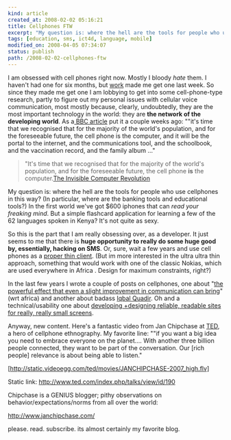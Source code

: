 ```yaml
--- 
kind: article
created_at: 2008-02-02 05:16:21
title: Cellphones FTW
excerpt: "My question is: where the hell are the tools for people who use cellphones in this way? (In particular, where are the banking tools and educational tools?) In the first world we've got $600 iphones that can <em>read your freaking mind</em>. But a simple flashcard application for learning a few of the 62 languages spoken in Kenya?  It's not quite as sexy. "
tags: [education, sms, ict4d, language, mobile]
modified_on: 2008-04-05 07:34:07
status: publish 
path: /2008-02-02-cellphones-ftw
---
```


I am obsessed with cell phones right now. Mostly I bloody *hate* them. I haven't had one for six months, but <a href="http://boltpeters.com">work</a> made me get one last week. So since they made me get one I am lobbying to get into some cell-phone-type research, partly to figure out my personal issues with cellular voice communication, most mostly because, clearly, undoubtedly, they are the most important technology in the world: they are <strong>the network of the developing world</strong>. As a<a href="http://news.bbc.co.uk/2/hi/technology/7106998.stm"> BBC article</a> put it a couple weeks ago: ""it's time that we recognised that for the majority of the world's population, and for the foreseeable future, the cell phone is the computer, and it will be the portal to the internet, and the communications tool, and the schoolbook, and the vaccination record, and the family album ..."

<blockquote>"It's time that we recognised that for the majority of the world's population, and for the foreseeable future, the cell phone <strong>is</strong> the computer.<span class="attribution"><a href="http://news.bbc.co.uk/2/hi/technology/7106998.stm">The Invisible Computer Revolution</a></blockquote>

My question is: where the hell are the tools for people who use cellphones in this way? (In particular, where are the banking tools and educational tools?) In the first world we've got $600 iphones that can <em>read your freaking mind</em>. But a simple flashcard application for learning a few of the 62 languages spoken in Kenya?  It's not quite as sexy. 

So this is the part that I am really obsessing over, as a developer. It just seems to me that there is <strong>huge opportunity to really do some huge good by, essentially, hacking on SMS</strong>. Or, sure, wait a few years and use cell phones as a <a href="http://it.slashdot.org/article.pl?sid=08/01/31/130245">proper thin client</a>. (But im more interested in the ultra ultra thin approach, something that would work with one of the classic Nokias, which are used everywhere in Africa . Design for maximum constraints, right?)

In the last few years I wrote a couple of posts on cellphones, one about "<a href="http://www.unthinkingly.com/2005/08/25/cellphones-in-africa/">the powerful effect that even a slight improvement in communication can bring</a>" (wrt africa) and another about badass <a href="http://http://www.unthinkingly.com/2005/07/14/technology-for-the-poor-profit-for-the-rich/">Iqbal Quadir</a>. Oh and a technical/usability one about <a href="http://www.unthinkingly.com/2005/12/20/mobile-web-design-tips-techniques-authentic-boredom/">developing +designing reliable, readable sites for really, really small screens</a>.

Anyway, new content. Here's a fantastic video from Jan Chipchase at <a href="http://www.ted.com/">TED</a>, a hero of cellphone ethnography. My favorite line: ""if you want a big idea you need to embrace everyone on the planet.... With another three billion people connected, they want to be part of the conversation. Our [rich people] relevance is about being able to listen."

[http://static.videoegg.com/ted/movies/JANCHIPCHASE-2007_high.flv]

Static link: <a href="http://www.ted.com/index.php/talks/view/id/190">http://www.ted.com/index.php/talks/view/id/190</a>

Chipchase is a GENIUS blogger; pithy observations on behavior/expectations/norms from all over the world:

<a href="http://www.janchipchase.com/">http://www.janchipchase.com/</a>

please. read. subscribe. its almost certainly my favorite blog.

 



